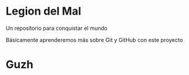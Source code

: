# Legion del Mal
Un repositorio para conquistar el mundo

Básicamente aprenderemos más sobre Git y GitHub con este proyecto

# Guzh
